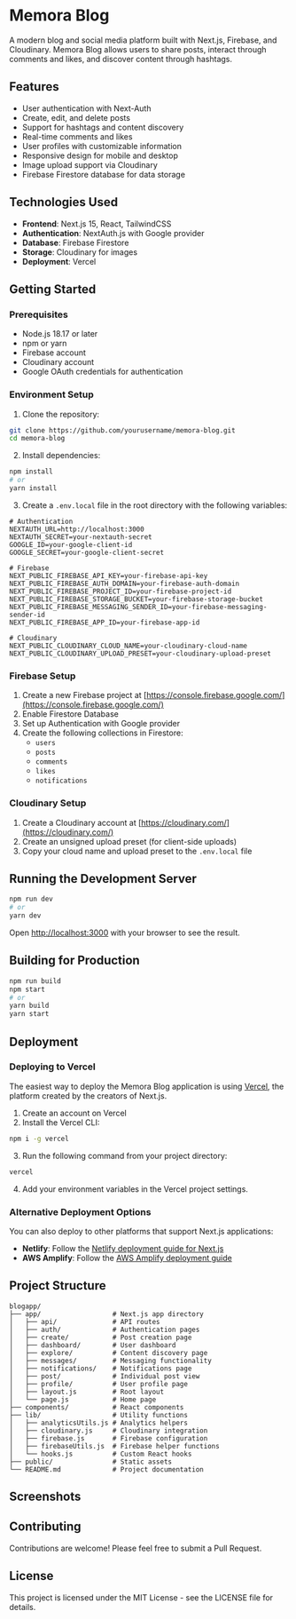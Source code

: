 # Memora Blog

A modern blog and social media platform built with Next.js, Firebase, and Cloudinary. Memora Blog allows users to share posts, interact through comments and likes, and discover content through hashtags.

## Features

- User authentication with Next-Auth
- Create, edit, and delete posts
- Support for hashtags and content discovery
- Real-time comments and likes
- User profiles with customizable information
- Responsive design for mobile and desktop
- Image upload support via Cloudinary
- Firebase Firestore database for data storage

## Technologies Used

- **Frontend**: Next.js 15, React, TailwindCSS
- **Authentication**: NextAuth.js with Google provider
- **Database**: Firebase Firestore
- **Storage**: Cloudinary for images
- **Deployment**: Vercel

## Getting Started

### Prerequisites

- Node.js 18.17 or later
- npm or yarn
- Firebase account
- Cloudinary account
- Google OAuth credentials for authentication

### Environment Setup

1. Clone the repository:
```bash
git clone https://github.com/yourusername/memora-blog.git
cd memora-blog
```

2. Install dependencies:
```bash
npm install
# or
yarn install
```

3. Create a `.env.local` file in the root directory with the following variables:
```
# Authentication
NEXTAUTH_URL=http://localhost:3000
NEXTAUTH_SECRET=your-nextauth-secret
GOOGLE_ID=your-google-client-id
GOOGLE_SECRET=your-google-client-secret

# Firebase
NEXT_PUBLIC_FIREBASE_API_KEY=your-firebase-api-key
NEXT_PUBLIC_FIREBASE_AUTH_DOMAIN=your-firebase-auth-domain
NEXT_PUBLIC_FIREBASE_PROJECT_ID=your-firebase-project-id
NEXT_PUBLIC_FIREBASE_STORAGE_BUCKET=your-firebase-storage-bucket
NEXT_PUBLIC_FIREBASE_MESSAGING_SENDER_ID=your-firebase-messaging-sender-id
NEXT_PUBLIC_FIREBASE_APP_ID=your-firebase-app-id

# Cloudinary
NEXT_PUBLIC_CLOUDINARY_CLOUD_NAME=your-cloudinary-cloud-name
NEXT_PUBLIC_CLOUDINARY_UPLOAD_PRESET=your-cloudinary-upload-preset
```

### Firebase Setup

1. Create a new Firebase project at [https://console.firebase.google.com/](https://console.firebase.google.com/)
2. Enable Firestore Database
3. Set up Authentication with Google provider
4. Create the following collections in Firestore:
   - `users`
   - `posts`
   - `comments`
   - `likes`
   - `notifications`

### Cloudinary Setup

1. Create a Cloudinary account at [https://cloudinary.com/](https://cloudinary.com/)
2. Create an unsigned upload preset (for client-side uploads)
3. Copy your cloud name and upload preset to the `.env.local` file

## Running the Development Server

```bash
npm run dev
# or
yarn dev
```

Open [http://localhost:3000](http://localhost:3000) with your browser to see the result.

## Building for Production

```bash
npm run build
npm start
# or
yarn build
yarn start
```

## Deployment

### Deploying to Vercel

The easiest way to deploy the Memora Blog application is using [Vercel](https://vercel.com/), the platform created by the creators of Next.js.

1. Create an account on Vercel
2. Install the Vercel CLI:
```bash
npm i -g vercel
```

3. Run the following command from your project directory:
```bash
vercel
```

4. Add your environment variables in the Vercel project settings.

### Alternative Deployment Options

You can also deploy to other platforms that support Next.js applications:

- **Netlify**: Follow the [Netlify deployment guide for Next.js](https://docs.netlify.com/frameworks/next-js/overview/)
- **AWS Amplify**: Follow the [AWS Amplify deployment guide](https://docs.amplify.aws/guides/hosting/nextjs/q/platform/js/)

## Project Structure

```
blogapp/
├── app/                  # Next.js app directory
│   ├── api/              # API routes
│   ├── auth/             # Authentication pages
│   ├── create/           # Post creation page
│   ├── dashboard/        # User dashboard
│   ├── explore/          # Content discovery page
│   ├── messages/         # Messaging functionality
│   ├── notifications/    # Notifications page
│   ├── post/             # Individual post view
│   ├── profile/          # User profile page
│   ├── layout.js         # Root layout
│   └── page.js           # Home page
├── components/           # React components
├── lib/                  # Utility functions
│   ├── analyticsUtils.js # Analytics helpers
│   ├── cloudinary.js     # Cloudinary integration
│   ├── firebase.js       # Firebase configuration
│   ├── firebaseUtils.js  # Firebase helper functions
│   └── hooks.js          # Custom React hooks
├── public/               # Static assets
└── README.md             # Project documentation
```

## Screenshots

<!-- Add screenshots of your project here. Recommended screenshots:
1. Home page/feed - Screenshot showing the main feed with several posts
2. Post creation page - Screenshot of the create post form with image upload
3. Profile page - Screenshot of a user profile with the edit profile modal open
4. Explore/Discover page - Screenshot showing the hashtags and filtered posts
5. Individual post view - Screenshot of a post with comments expanded
6. Mobile view - Screenshot showing the responsive design on a mobile device
-->

## Contributing

Contributions are welcome! Please feel free to submit a Pull Request.

## License

This project is licensed under the MIT License - see the LICENSE file for details.
